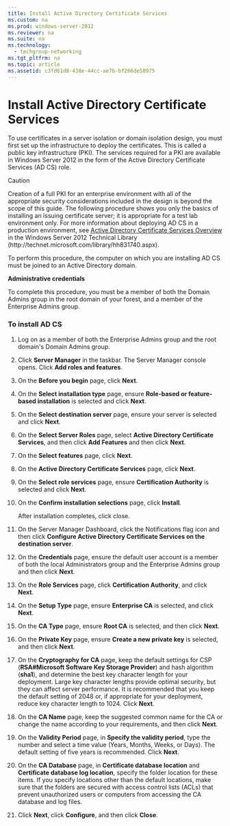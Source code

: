 ```yaml
---
title: Install Active Directory Certificate Services
ms.custom: na
ms.prod: windows-server-2012
ms.reviewer: na
ms.suite: na
ms.technology: 
  - techgroup-networking
ms.tgt_pltfrm: na
ms.topic: article
ms.assetid: c3fd61d8-438e-44cc-ae7b-bf266de50975
---
```

# Install Active Directory Certificate Services
To use certificates in a server isolation or domain isolation design, you must first set up the infrastructure to deploy the certificates. This is called a public key infrastructure \(PKI\). The services required for a PKI are available in  Windows Server 2012  in the form of the Active Directory Certificate Services \(AD CS\) role.

> [!CAUTION]
> Creation of a full PKI for an enterprise environment with all of the appropriate security considerations included in the design is beyond the scope of this guide. The following procedure shows you only the basics of installing an issuing certificate server; it is appropriate for a test lab environment only. For more information about deploying AD CS in a production environment, see [Active Directory Certificate Services Overview](assetId:///e37b2335-0796-449f-aaf4-0520e508f47d) in the Windows Server 2012 Technical Library \(http:\/\/technet.microsoft.com\/library\/hh831740.aspx\).

To perform this procedure, the computer on which you are installing AD CS must be joined to an Active Directory domain.

**Administrative credentials**

To complete this procedure, you must be a member of both the Domain Admins group in the root domain of your forest, and a member of the Enterprise Admins group.

### To install AD CS

1.  Log on as a member of both the Enterprise Admins group and the root domain's Domain Admins group.

2.  Click **Server Manager** in the taskbar. The Server Manager console opens. Click **Add roles and features**.

3.  On the **Before you begin** page, click **Next**.

4.  On the **Select installation type** page, ensure **Role\-based or feature\-based installation** is selected and click **Next**.

5.  On the **Select destination server** page, ensure your server is selected and click **Next**.

6.  On the **Select Server Roles** page, select **Active Directory Certificate Services**, and then click **Add Features** and then click **Next**.

7.  On the **Select features** page, click **Next**.

8.  On the **Active Directory Certificate Services** page, click **Next**.

9. On the **Select role services** page, ensure **Certification Authority** is selected and click **Next**.

10. On the **Confirm installation selections** page, click **Install**.

    After installation completes, click close.

11. On the Server Manager Dashboard, click the Notifications flag icon and then click **Configure Active Directory Certificate Services on the destination server**.

12. On the **Credentials** page, ensure the default user account is a member of both the local Administrators group and the Enterprise Admins group and then click **Next**.

13. On the **Role Services** page, click **Certification Authority**, and click **Next**.

14. On the **Setup Type** page, ensure **Enterprise CA** is selected, and click **Next**.

15. On the **CA Type** page, ensure **Root CA** is selected, and then click **Next**.

16. On the **Private Key** page, ensure **Create a new private key** is selected, and then click **Next**.

17. On the **Cryptography for CA** page, keep the default settings for CSP \(**RSA\#Microsoft Software Key Storage Provider**\) and hash algorithm \(**sha1**\), and determine the best key character length for your deployment. Large key character lengths provide optimal security, but they can affect server performance. It is recommended that you keep the default setting of 2048 or, if appropriate for your deployment, reduce key character length to 1024. Click **Next**.

18. On the **CA Name** page, keep the suggested common name for the CA or change the name according to your requirements, and then click **Next**.

19. On the **Validity Period** page, in **Specify the validity period**, type the number and select a time value \(Years, Months, Weeks, or Days\). The default setting of five years is recommended. Click **Next**.

20. On the **CA Database** page, in **Certificate database location** and **Certificate database log location**, specify the folder location for these items. If you specify locations other than the default locations, make sure that the folders are secured with access control lists \(ACLs\) that prevent unauthorized users or computers from accessing the CA database and log files.

21. Click **Next**, click **Configure**, and then click **Close**.


